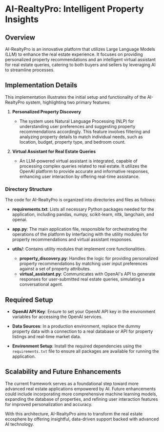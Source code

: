 # AI-RealtyPro: Intelligent Property Insights

## Overview

AI-RealtyPro is an innovative platform that utilizes Large Language Models (LLM) to enhance the real estate experience. It focuses on providing personalized property recommendations and an intelligent virtual assistant for real estate queries, catering to both buyers and sellers by leveraging AI to streamline processes.

## Implementation Details

This implementation illustrates the initial setup and functionality of the AI-RealtyPro system, highlighting two primary features:

1. **Personalized Property Discovery**
   - The system uses Natural Language Processing (NLP) for understanding user preferences and suggesting property recommendations accordingly. This feature involves filtering and analyzing property details to match individual needs, such as location, budget, property type, and bedroom count.

2. **Virtual Assistant for Real Estate Queries**
   - An LLM-powered virtual assistant is integrated, capable of processing complex queries related to real estate. It utilizes the OpenAI platform to provide accurate and informative responses, enhancing user interaction by offering real-time assistance.

### Directory Structure

The code for AI-RealtyPro is organized into directories and files as follows:

- **requirements.txt**: Lists all necessary Python packages needed for the application, including pandas, numpy, scikit-learn, nltk, langchain, and openai.
  
- **app.py**: The main application file, responsible for orchestrating the operations of the platform by interfacing with the utility modules for property recommendations and virtual assistant responses.

- **utils/**: Contains utility modules that implement core functionalities.
  - **property_discovery.py**: Handles the logic for providing personalized property recommendations by matching user input preferences against a set of property attributes.
  - **virtual_assistant.py**: Communicates with OpenAI's API to generate responses for user-submitted real estate queries, simulating a conversational agent.

## Required Setup

- **OpenAI API Key**: Ensure to set your OpenAI API key in the environment variables for accessing the OpenAI services.
  
- **Data Sources**: In a production environment, replace the dummy property data with a connection to a real database or API for property listings and real-time market data.

- **Environment Setup**: Install the required dependencies using the `requirements.txt` file to ensure all packages are available for running the application.

## Scalability and Future Enhancements

The current framework serves as a foundational step toward more advanced real estate applications empowered by AI. Future enhancements could include incorporating more comprehensive machine learning models, expanding the database of properties, and refining user interaction features for improved personalization and accuracy.

With this architecture, AI-RealtyPro aims to transform the real estate ecosphere by offering insightful, data-driven support backed with advanced AI technology.
